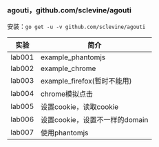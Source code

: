 ### agouti，github.com/sclevine/agouti
安装：`go get -u -v github.com/sclevine/agouti`

|实验|简介|
|---|---|
|lab001|example_phantomjs|
|lab002|example_chrome|
|lab003|example_firefox(暂时不能用)|
|lab004|chrome模拟点击|
|lab005|设置cookie，读取cookie|
|lab006|设置cookie，设置不一样的domain|
|lab007|使用phantomjs|